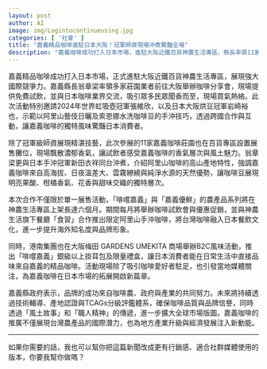 ```yaml
---
layout: post
author: AI
image: img/Logintocontinueusing.jpg
categories: [ '社會' ]
title: "嘉義精品咖啡進駐日本大阪！冠軍師資現場沖煮驚豔全場"  
description: "嘉義咖啡成功打入日本市場，進駐大阪近鐵百貨神農生活專區，縣長率領11家莊園業者舉辦冠軍級試飲會，阿里山咖啡香氣征服日本消費者，六個月長駐展售加上跨國餐飲合作，掀起嘉義咖啡海外熱潮。"  "
---
```

嘉義精品咖啡成功打入日本市場，正式進駐大阪近鐵百貨神農生活專區，展現強大國際競爭力。嘉義縣長翁章梁率領多家莊園業者前往大阪舉辦咖啡分享會，現場提供免費試飲，並與日本咖啡業界交流，吸引眾多民眾聞香而至，現場買氣熱絡。此次活動特別邀請2024年世界虹吸壺冠軍張維欣，以及日本大阪烘豆冠軍岩崎裕也，示範以阿里山藝伎日曬及索恩娜水洗咖啡豆的手沖技巧，透過跨國合作與互動，讓嘉義咖啡的獨特風味驚豔日本消費者。  

除了冠軍級師資展現精湛技藝，此次參展的11家嘉義咖啡莊園也在百貨專區設置展售攤位，現場飄散濃郁香氣，讓試飲者感受嘉義咖啡的香氣層次與風土魅力。翁章梁更與日本手沖冠軍新田衣祥同台沖煮，介紹阿里山咖啡的高山產地特性，強調嘉義咖啡來自高海拔、日夜溫差大、雲霧繚繞與純淨水源的天然優勢，讓咖啡豆展現明亮果酸、柑橘香氣、花香與甜味交織的獨特層次。  

本次合作不僅限於單一展售活動，「啡嚐嘉義」與「嘉義優鮮」的農產品系列將在神農生活專區上架長達六個月。期間每月將舉辦咖啡試飲會與優惠促銷，並與神農生活旗下餐廳「食習」合作推出限定阿里山手沖咖啡，將台灣咖啡融入日本餐飲文化，進一步提升海外知名度與品牌形象。  

同時，港南集團也在大阪梅田 GARDENS UMEKITA 商場舉辦B2C風味活動，推出「啡嚐嘉義」銀級以上掛耳包及限量禮盒，讓日本消費者能在日常生活中直接品味來自嘉義的精品咖啡。活動現場除了吸引咖啡愛好者駐足，也引發當地媒體關注，為嘉義咖啡在日本市場的拓展開啟新篇章。  

嘉義縣政府表示，品牌的成功來自咖啡農、政府與產業的共同努力。未來將持續透過技術輔導、產地認證與TCAGs分級評鑑體系，確保咖啡品質與品牌信譽，同時透過「風土故事」和「職人精神」的傳遞，進一步擴大全球市場版圖。嘉義咖啡的推廣不僅展現台灣農產品的國際潛力，也為地方產業升級與經濟發展注入新動能。  

---

如果你需要的話，我也可以幫你把這篇新聞改成更有行銷感、適合社群媒體使用的版本，你要我幫你做嗎？